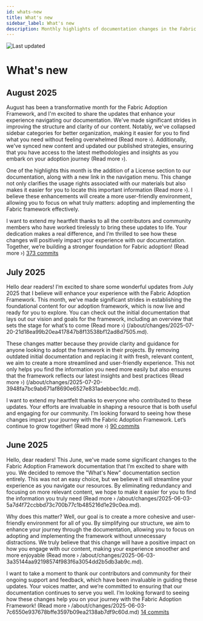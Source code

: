 ```yaml
---
id: whats-new
title: What's new
sidebar_label: What's new
description: Monthly highlights of documentation changes in the Fabric Adoption Framework.
---
```


![Last updated](https://img.shields.io/badge/last%20updated-"2025--08--08-brightgreen)

# What's new

## August 2025

August has been a transformative month for the Fabric Adoption Framework, and I'm excited to share the updates that enhance your experience navigating our documentation. We've made significant strides in improving the structure and clarity of our content. Notably, we've collapsed sidebar categories for better organization, making it easier for you to find what you need without feeling overwhelmed (Read more ›). Additionally, we've synced new content and updated our published strategies, ensuring that you have access to the latest methodologies and insights as you embark on your adoption journey (Read more ›).

One of the highlights this month is the addition of a License section to our documentation, along with a new link in the navigation menu. This change not only clarifies the usage rights associated with our materials but also makes it easier for you to locate this important information (Read more ›). I believe these enhancements will create a more user-friendly environment, allowing you to focus on what truly matters: adopting and implementing the Fabric framework effectively.

I want to extend my heartfelt thanks to all the contributors and community members who have worked tirelessly to bring these updates to life. Your dedication makes a real difference, and I’m thrilled to see how these changes will positively impact your experience with our documentation. Together, we’re building a stronger foundation for Fabric adoption! (Read more ›) [373 commits](https://github.com/TheTrustedAdvisor/FabricAdoptionFramework/commits/main?since=2025-08-01&until=2025-08-31)

## July 2025

Hello dear readers! I’m excited to share some wonderful updates from July 2025 that I believe will enhance your experience with the Fabric Adoption Framework. This month, we’ve made significant strides in establishing the foundational content for our adoption framework, which is now live and ready for you to explore. You can check out the initial documentation that lays out our vision and goals for the framework, including an overview that sets the stage for what’s to come (Read more ›) (/about/changes/2025-07-20-21d18ea99b20ea417847b8f13538bf12ad8d7505.md).

These changes matter because they provide clarity and guidance for anyone looking to adopt the framework in their projects. By removing outdated initial documentation and replacing it with fresh, relevant content, we aim to create a more streamlined and user-friendly experience. This not only helps you find the information you need more easily but also ensures that the framework reflects our latest insights and best practices (Read more ›) (/about/changes/2025-07-20-3948fa7bc9ab671af8690e6527e831adebbec1dc.md).

I want to extend my heartfelt thanks to everyone who contributed to these updates. Your efforts are invaluable in shaping a resource that is both useful and engaging for our community. I’m looking forward to seeing how these changes impact your journey with the Fabric Adoption Framework. Let’s continue to grow together! (Read more ›) [90 commits](https://github.com/TheTrustedAdvisor/FabricAdoptionFramework/commits/main?since=2025-07-01&until=2025-07-31)

## June 2025

Hello, dear readers! This June, we've made some significant changes to the Fabric Adoption Framework documentation that I’m excited to share with you. We decided to remove the "What's New" documentation section entirely. This was not an easy choice, but we believe it will streamline your experience as you navigate our resources. By eliminating redundancy and focusing on more relevant content, we hope to make it easier for you to find the information you truly need (Read more › /about/changes/2025-06-03-5a7d4f72ccbbd73c700b77c1b485216d1e29c0ea.md).

Why does this matter? Well, our goal is to create a more cohesive and user-friendly environment for all of you. By simplifying our structure, we aim to enhance your journey through the documentation, allowing you to focus on adopting and implementing the framework without unnecessary distractions. We truly believe that this change will have a positive impact on how you engage with our content, making your experience smoother and more enjoyable (Read more › /about/changes/2025-06-03-3a35144aa92198574f983f6a3054dd2b5db3ab9c.md).

I want to take a moment to thank our contributors and community for their ongoing support and feedback, which have been invaluable in guiding these updates. Your voices matter, and we’re committed to ensuring that our documentation continues to serve you well. I’m looking forward to seeing how these changes help you on your journey with the Fabric Adoption Framework! (Read more › /about/changes/2025-06-03-7c6550e937678bffe3597b09ea2138ab7df9c60d.md) [14 commits](https://github.com/TheTrustedAdvisor/FabricAdoptionFramework/commits/main?since=2025-06-01&until=2025-06-30)
